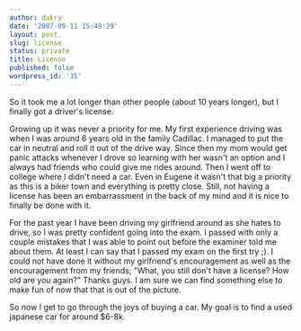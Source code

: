 ```yaml
---
author: dakry
date: '2007-09-11 15:49:29'
layout: post
slug: license
status: private
title: License
published: false
wordpress_id: '35'
---
```


So it took me a lot longer than other people (about 10 years longer), but I
finally got a driver's license.

Growing up it was never a priority for me. My first experience driving was
when I was around 6 years old in the family Cadillac. I managed to put the car
in neutral and roll it out of the drive way. Since then my mom would get panic
attacks whenever I drove so learning with her wasn't an option and I always
had friends who could give me rides around. Then I went off to college where I
didn't need a car. Even in Eugene it wasn't that big a priority as this is a
biker town and everything is pretty close. Still, not having a license has
been an embarrassment in the back of my mind and it is nice to finally be done
with it.

For the past year I have been driving my girlfriend around as she hates to
drive, so I was pretty confident going into the exam. I passed with only a
couple mistakes that I was able to point out before the examiner told me about
them. At least I can say that I passed my exam on the first try ;). I could
not have done it without my girlfriend's encouragement as well as the
encouragement from my friends; "What, you still don't have a license? How old
are you again?" Thanks guys. I am sure we can find something else to make fun
of now that that is out of the picture.

So now I get to go through the joys of buying a car. My goal is to find a used
japanese car for around $6-8k.

